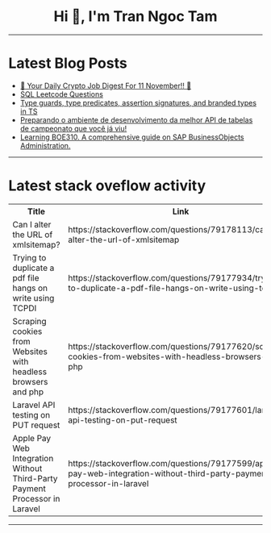 <h1 align="center">Hi 👋, I'm Tran Ngoc Tam</h1>

---

# Latest Blog Posts 
<!-- BLOG-POST-LIST:START -->
- [🚀 Your Daily Crypto Job Digest For 11 November!! 🚀](https://dev.to/web3hires/your-daily-crypto-job-digest-for-11-november-4i6j)
- [SQL Leetcode Questions](https://dev.to/nozibul_islam_113b1d5334f/sql-leetcode-questions-3jh7)
- [Type guards, type predicates, assertion signatures, and branded types in TS](https://dev.to/kasir-barati/type-guards-type-predicates-assertion-signatures-and-branded-types-in-ts-4o84)
- [Preparando o ambiente de desenvolvimento da melhor API de tabelas de campeonato que você já viu!](https://dev.to/anastacio_dev/preparando-o-ambiente-de-desenvolvimento-da-melhor-api-de-tabelas-de-campeonato-que-voce-ja-viu-2ij5)
- [Learning BOE310. A comprehensive guide on SAP BusinessObjects Administration.](https://dev.to/lynxselect72/learning-boe310-a-comprehensive-guide-on-sap-businessobjects-administration-1iko)
<!-- BLOG-POST-LIST:END -->

---

# Latest stack oveflow activity
<table>
  <tr><th>Title</th><th>Link</th></tr>
  <!-- STACKOVERFLOW:START --><tr><td>Can I alter the URL of xmlsitemap?</td><td>https://stackoverflow.com/questions/79178113/can-i-alter-the-url-of-xmlsitemap</td></tr><tr><td>Trying to duplicate a pdf file hangs on write using TCPDI</td><td>https://stackoverflow.com/questions/79177934/trying-to-duplicate-a-pdf-file-hangs-on-write-using-tcpdi</td></tr><tr><td>Scraping cookies from Websites with headless browsers and php</td><td>https://stackoverflow.com/questions/79177620/scraping-cookies-from-websites-with-headless-browsers-and-php</td></tr><tr><td>Laravel API testing on PUT request</td><td>https://stackoverflow.com/questions/79177601/laravel-api-testing-on-put-request</td></tr><tr><td>Apple Pay Web Integration Without Third-Party Payment Processor in Laravel</td><td>https://stackoverflow.com/questions/79177599/apple-pay-web-integration-without-third-party-payment-processor-in-laravel</td></tr><!-- STACKOVERFLOW:END -->
</table>

---


